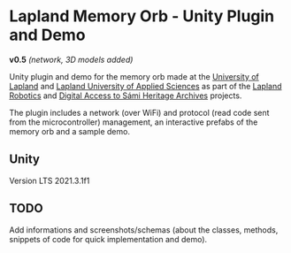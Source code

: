 # Lapland Memory Orb - Unity Plugin and Demo
**v0.5** _(network, 3D models added)_

Unity plugin and demo for the memory orb made at the [University of Lapland](https://www.ulapland.fi/EN) and [Lapland University of Applied Sciences](https://www.lapinamk.fi/en) as part of the [Lapland Robotics](https://laplandrobotics.com) and [Digital Access to Sámi Heritage Archives](https://digisamiarchives.com) projects.

The plugin includes a network (over WiFi) and protocol (read code sent from the microcontroller) management, an interactive prefabs of the memory orb and a sample demo.

## Unity
Version LTS 2021.3.1f1

## TODO
Add informations and screenshots/schemas (about the classes, methods, snippets of code for quick implementation and demo).